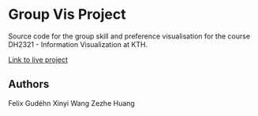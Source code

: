 # Group Vis Project
Source code for the group skill and preference visualisation for the course DH2321 - Information Visualization at KTH.

[Link to live project](https://dh2321-group-vis.vercel.app/scatter)

## Authors
Felix Gudéhn
Xinyi Wang
Zezhe Huang



